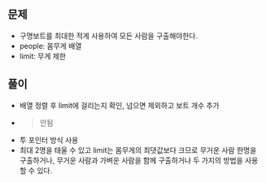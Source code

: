## 문제
- 구명보트를 최대한 적게 사용하여 모든 사람을 구출해야한다.
- people: 몸무게 배열
- limit: 무게 제한

## 풀이
- 배열 정렬 후 limit에 걸리는지 확인, 넘으면 제외하고 보트 개수 추가
- > 안됨
  > 
- 투 포인터 방식 사용
- 최대 2명을 태울 수 있고 limit는 몸무게의 최댓값보다 크므로 무거운 사람 한명을 구출하거나, 무거운 사람과 가벼운 사람을 함께 구출하거나 두 가지의 방법을 사용할 수 있다.
